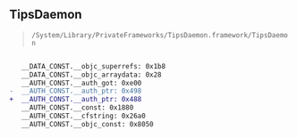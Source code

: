 ## TipsDaemon

> `/System/Library/PrivateFrameworks/TipsDaemon.framework/TipsDaemon`

```diff

   __DATA_CONST.__objc_superrefs: 0x1b8
   __DATA_CONST.__objc_arraydata: 0x28
   __AUTH_CONST.__auth_got: 0xe00
-  __AUTH_CONST.__auth_ptr: 0x498
+  __AUTH_CONST.__auth_ptr: 0x488
   __AUTH_CONST.__const: 0x1880
   __AUTH_CONST.__cfstring: 0x26a0
   __AUTH_CONST.__objc_const: 0x8050

```
